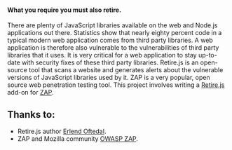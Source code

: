#### What you require you must also retire.

There are plenty of JavaScript libraries available on the web and Node.js applications out there.
Statistics show that nearly eighty percent code in a typical modern web application comes from third party libraries.
A web application is therefore also vulnerable to the  vulnerabilities of third party libraries that it uses.
It is very critical for a web application to stay up-to-date with security fixes of these third party libraries.
Retire.js is an open-source tool that scans a website and generates alerts about the vulnerable versions of JavaScript libraries
used by it. ZAP is a very popular, open source web penetration testing tool.
This project involves writing a [Retire.js](https://github.com/RetireJS/retire.js) add-on for [ZAP](https://github.com/zaproxy).

## Thanks to:
* Retire.js author [Erlend Oftedal](https://github.com/eoftedal).
* ZAP and Mozilla community [OWASP ZAP](https://github.com/zaproxy).
